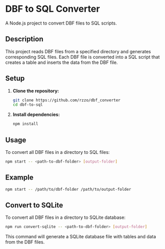 # DBF to SQL Converter

A Node.js project to convert DBF files to SQL scripts.

## Description

This project reads DBF files from a specified directory and generates corresponding SQL files. Each DBF file is converted into a SQL script that creates a table and inserts the data from the DBF file.

## Setup

1. **Clone the repository:**

   ```sh
   git clone https://github.com/rzzo/dbf_converter
   cd dbf-to-sql
   ```

2. **Install dependencies:**

   ```sh
   npm install
   ```

## Usage

To convert all DBF files in a directory to SQL files:

```sh
npm start -- <path-to-dbf-folder> [output-folder]
```

## Example

```sh
npm start -- /path/to/dbf-folder /path/to/output-folder
```

## Convert to SQLite

To convert all DBF files in a directory to SQLite database:

```sh
npm run convert-sqlite -- <path-to-dbf-folder> [output-folder]
```

This command will generate a SQLite database file with tables and data from the DBF files.

